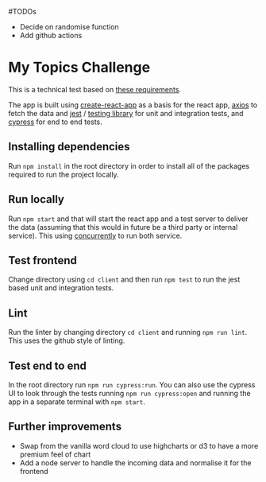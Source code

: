 #TODOs 
* Decide on randomise function
* Add github actions

# My Topics Challenge
This is a technical test based on [these requirements](https://gist.github.com/grahamscott/65b43572ad18c5fbdd87).

The app is built using [create-react-app](https://www.npmjs.com/package/create-react-app) as a basis for the react app, [axios](https://www.npmjs.com/package/axios) to fetch the data and [jest](https://jestjs.io/) / [testing library](https://testing-library.com/docs/react-testing-library/intro/) for unit and integration tests, and [cypress](https://cypress.io) for end to end tests.

## Installing dependencies
Run `npm install` in the root directory in order to install all of the packages required to run the project locally.

## Run locally
Run `npm start` and that will start the react app and a test server to deliver the data (assuming that this would in future be a third party or internal service). This using [concurrently](https://www.npmjs.com/package/concurrently)  to run both service.

## Test frontend
Change directory using `cd client` and then run `npm test` to run the jest based unit and integration tests.

## Lint
Run the linter by changing directory `cd client` and running `npm run lint`. This uses the github style of linting.

## Test end to end
In the root directory run `npm run cypress:run`. You can also use the cypress UI to look through the tests running `npm run cypress:open` and running the app in a separate terminal with `npm start`.

## Further improvements
* Swap from the vanilla word cloud to use highcharts or d3 to have a more premium feel of chart
* Add a node server to handle the incoming data and normalise it for the frontend
